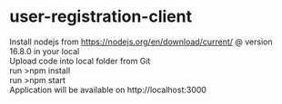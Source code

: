 # user-registration-client
Install nodejs from https://nodejs.org/en/download/current/ @ version 16.8.0 in your local  
Upload code into local folder from Git  
run >npm install  
run >npm start  
Application will be available on http://localhost:3000  




